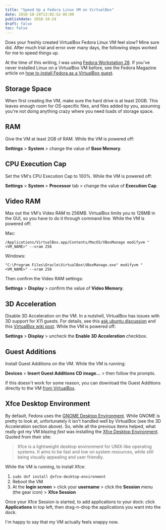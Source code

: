 ```yaml
---
title: "Speed Up a Fedora Linux VM on VirtualBox"
date: 2018-10-24T13:02:52-05:00
publishdate: 2018-10-24
draft: false
toc: false
---
```


Does your freshly created VirtualBox Fedora Linux VM feel slow? Mine sure did. After much trial and error over many days, the following steps worked for me to speed things up. 

At the time of this writing, I was using [Fedora Workstation 28](https://getfedora.org/en/workstation/download/). If you've never installed Linux on a VirtualBox VM before, see the Fedora Magazine article on [how to install Fedora as a VirtualBox guest](https://fedoramagazine.org/install-fedora-virtualbox-guest/). 

## Storage Space

When first creating the VM, make sure the hard drive is at least 20GB. This leaves enough room for OS-specific files, and files added by you, assuming you're not doing anything crazy where you need loads of storage space.  

## RAM

Give the VM at least 2GB of RAM. While the VM is powered off:

**Settings** > **System** > change the value of **Base Memory**. 

## CPU Execution Cap

Set the VM's CPU Execution Cap to 100%. While the VM is powered off:

**Settings** > **System** > **Processor** tab > change the value of **Execution Cap**. 

## Video RAM

Max out the VM's Video RAM to 256MB. VirtualBox limits you to 128MB in the GUI, so you have to do it through command line. While the VM is powered off:

Mac:
```
/Applications/VirtualBox.app/Contents/MacOS/VBoxManage modifyvm "<VM_NAME>" --vram 256
```

Windows:
```
"C:\Program Files\Oracle\VirtualBox\VBoxManage.exe" modifyvm "<VM_NAME>" --vram 256
```

Then confirm the Video RAM settings:

**Settings** > **Display** > confirm the value of **Video Memory**.

## 3D Acceleration

Disable 3D Acceleration on the VM. In a nutshell, VirtualBox has issues with 3D support for X11 guests. For details, see this [ask ubuntu discussion](https://askubuntu.com/questions/1035410/ubuntu-18-04-gnome-hangs-on-virtualbox-with-3d-acceleration-enabled) and this [VirtualBox wiki post](https://www.virtualbox.org/wiki/X11Guest3D). While the VM is powered off:

**Settings** > **Display** > uncheck the **Enable 3D Acceleration** checkbox.

## Guest Additions

Install Guest Additions on the VM. While the VM is running:

**Devices** > **Insert Guest Additions CD image...** > then follow the prompts. 

If this doesn't work for some reason, you can download the Guest Additions directly to the VM [from VirtualBox](https://www.virtualbox.org/wiki/Downloads). 

## Xfce Desktop Environment

By default, Fedora uses the [GNOME Desktop Environment](https://www.gnome.org/). While GNOME is pretty to look at, unfortunately it isn't handled well by VirtualBox (see the 3D Acceleration section above). So, while all the previous items helped, what really got my VM _blazing fast_ was installing the [Xfce Desktop Environment](https://www.xfce.org/). Quoted from their site: 

> Xfce is a lightweight desktop environment for UNIX-like operating systems. It aims to be fast and low on system resources, while still being visually appealing and user friendly.

While the VM is running, to install Xfce: 

1. `sudo dnf install @xfce-desktop-environment`
1. Reboot the VM
1. At the **login screen** > click your **username** > click the **Session** menu (the gear icon) > **Xfce Session**

Once your Xfce Session is started, to add applications to your dock: click **Applications** in top left, then drag-n-drop the applications you want into the dock. 

I'm happy to say that my VM actually feels snappy now. 
